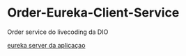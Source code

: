 # Order-Eureka-Client-Service

Order service do livecoding da DIO

[eureka server da aplicaçao](https://github.com/che36/Service-Discovery-Eureka-Server)

